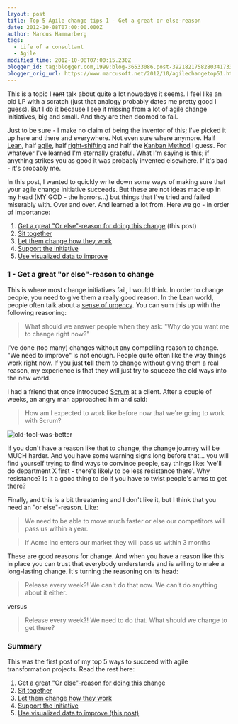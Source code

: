 ```yaml
---
layout: post
title: Top 5 Agile change tips 1 - Get a great or-else-reason
date: 2012-10-08T07:00:00.000Z
author: Marcus Hammarberg
tags:
  - Life of a consultant
  - Agile
modified_time: 2012-10-08T07:00:15.230Z
blogger_id: tag:blogger.com,1999:blog-36533086.post-3921821758280341733
blogger_orig_url: https://www.marcusoft.net/2012/10/agilechangetop51.html
---
```


This is a topic I ~~rant~~ talk about quite a lot nowadays it seems. I feel like an old LP with a scratch (just that analogy probably dates me pretty good I guess). But I do it because I see it missing from a lot of agile change initiatives, big and small. And they are then doomed to fail.

Just to be sure - I make no claim of being the inventor of this; I've picked it up here and there and everywhere. Not even sure where anymore. Half [Lean](http://en.wikipedia.org/wiki/Lean_software_development), half [agile](http://www.agilemanifesto.org/), half [right-shifting](http://flowchainsensei.wordpress.com/rightshifting/) and half the [Kanban Method](http://agilemanagement.net/index.php/Blog/the_principles_of_the_kanban_method) I guess. For whatever I've learned I'm eternally grateful. What I'm saying is this; if anything strikes you as good it was probably invented elsewhere. If it's bad - it's probably me.

In this post, I wanted to quickly write down some ways of making sure that your agile change initiative succeeds. But these are not ideas made up in my head (MY GOD - the horrors...) but things that I've tried and failed miserably with. Over and over. And learned a lot from. Here we go - in order of importance:

1. [Get a great "Or else"-reason for doing this change](https://www.marcusoft.net/2012/10/agilechangetop51.html) (this post)
2. [Sit together](https://www.marcusoft.net/2012/10/agilechangetop52.html)
3. [Let them change how they work](https://www.marcusoft.net/2012/10/agilechangetop53.html)
4. [Support the initiative](https://www.marcusoft.net/2012/10/agilechangetop54.html)
5. [Use visualized data to improve](https://www.marcusoft.net/2012/10/agilechangetop55.html)

### 1 - Get a great "or else"-reason to change

This is where most change initiatives fail, I would think. In order to change people, you need to give them a really good reason. In the Lean world, people often talk about a [sense of urgency](http://globalliteracy.org/content/kotters-8-step-change-model). You can sum this up with the following reasoning:

> What should we answer people when they ask: "Why do you want me to change right now?"

I've done (too many) changes without any compelling reason to change. "We need to improve" is not enough. People quite often like the way things work right now. If you just **tell** them to change without giving them a real reason, my experience is that they will just try to squeeze the old ways into the new world.

I had a friend that once introduced [Scrum](http://en.wikipedia.org/wiki/Scrum_(development)) at a client. After a couple of weeks, an angry man approached him and said:

> How am I expected to work like before now that we're going to work with Scrum?

![old-tool-was-better](http://blog.crisp.se/henrikkniberg/images/old-tool-was-better.jpg)

If you don't have a reason like that to change, the change journey will be MUCH harder. And you have some warning signs long before that... you will find yourself trying to find ways to convince people, say things like: 'we'll do department X first - there's likely to be less resistance there'. Why resistance? Is it a good thing to do if you have to twist people's arms to get there?

Finally, and this is a bit threatening and I don't like it, but I think that you need an "or else"-reason. Like:

> We need to be able to move much faster or else our competitors will pass us within a year.

> If Acme Inc enters our market they will pass us within 3 months

These are good reasons for change. And when you have a reason like this in place you can trust that everybody understands and is willing to make a long-lasting change. It's turning the reasoning on its head:

> Release every week?! We can't do that now. We can't do anything about it either.

versus

> Release every week?! We need to do that. What should we change to get there?

### Summary

This was the first post of my top 5 ways to succeed with agile transformation projects. Read the rest here:

1. [Get a great "Or else"-reason for doing this change](https://www.marcusoft.net/2012/10/agilechangetop51.html)
2. [Sit together](https://www.marcusoft.net/2012/10/agilechangetop52.html)
3. [Let them change how they work](https://www.marcusoft.net/2012/10/agilechangetop53.html)
4. [Support the initiative](https://www.marcusoft.net/2012/10/agilechangetop54.html)
5. [Use visualized data to improve (this post)](https://www.marcusoft.net/2012/10/agilechangetop55.html)
